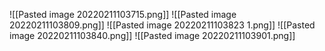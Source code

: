 ![[Pasted image 20220211103715.png]]
![[Pasted image 20220211103809.png]]
![[Pasted image 20220211103823 1.png]]
![[Pasted image 20220211103840.png]]
![[Pasted image 20220211103901.png]]